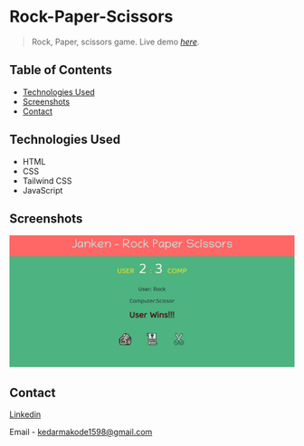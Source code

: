 # Rock-Paper-Scissors
> Rock, Paper, scissors game.
> Live demo [_here_](https://rock-paper-scissors-5btx.vercel.app/).

## Table of Contents
* [Technologies Used](#technologies-used)
* [Screenshots](#screenshots)
* [Contact](#contact)


## Technologies Used
- HTML
- CSS
- Tailwind CSS
- JavaScript


## Screenshots
![Example screenshot](./Proj_Image/ss.png)




## Contact

[Linkedin](https://www.linkedin.com/in/kedar-makode-9833321ab)

Email - kedarmakode1598@gmail.com
